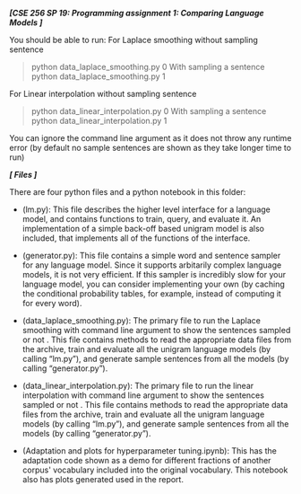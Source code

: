 ***[CSE 256 SP 19: Programming assignment 1: Comparing Language Models ]***

You should be able to run:
For Laplace smoothing without sampling sentence
 > python data_laplace_smoothing.py 0
With sampling a sentence 
 > python data_laplace_smoothing.py 1

For Linear interpolation without sampling sentence
 > python data_linear_interpolation.py 0
With sampling a sentence 
 > python data_linear_interpolation.py 1

You can ignore the command line argument as it does not throw any runtime error (by default no sample sentences are shown as they take longer time to run)

***[ Files ]***

There are four python files and a python notebook in this folder:

- (lm.py): This file describes the higher level interface for a language model, and contains functions to train, query, and evaluate it. An implementation of a simple back-off based unigram model is also included, that implements all of the functions
of the interface.

- (generator.py): This file contains a simple word and sentence sampler for any language model. Since it supports arbitarily complex language models, it is not very efficient. If this sampler is incredibly slow for your language model, you can consider implementing your own (by caching the conditional probability tables, for example, instead of computing it for every word).

-  (data_laplace_smoothing.py): The primary file to run the Laplace smoothing with command line argument to show the sentences sampled or not . This file contains methods to read the appropriate data files from the archive, train and evaluate all the unigram language models (by calling “lm.py”), and generate sample sentences from all the models (by calling  “generator.py”). 

-  (data_linear_interpolation.py): The primary file to run the linear interpolation with command line argument to show the sentences sampled or not . This file contains methods to read the appropriate data files from the archive, train and evaluate all the unigram language models (by calling “lm.py”), and generate sample sentences from all the models (by calling  “generator.py”). 

- (Adaptation and plots for hyperparameter tuning.ipynb): This has the adaptation code shown as a demo for different fractions of another corpus' vocabulary included into the original vocabulary. This notebook also has plots generated used in the report.

